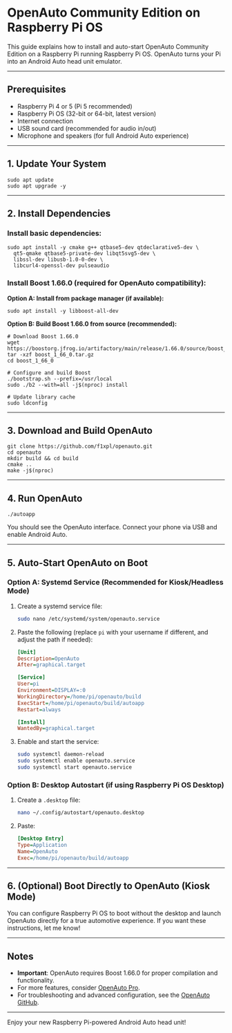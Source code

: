 # OpenAuto Community Edition on Raspberry Pi OS

This guide explains how to install and auto-start OpenAuto Community Edition on a Raspberry Pi running Raspberry Pi OS. OpenAuto turns your Pi into an Android Auto head unit emulator.

---

## Prerequisites

- Raspberry Pi 4 or 5 (Pi 5 recommended)
- Raspberry Pi OS (32-bit or 64-bit, latest version)
- Internet connection
- USB sound card (recommended for audio in/out)
- Microphone and speakers (for full Android Auto experience)

---

## 1. Update Your System

```
sudo apt update
sudo apt upgrade -y
```

---

## 2. Install Dependencies

### Install basic dependencies:
```
sudo apt install -y cmake g++ qtbase5-dev qtdeclarative5-dev \
  qt5-qmake qtbase5-private-dev libqt5svg5-dev \
  libssl-dev libusb-1.0-0-dev \
  libcurl4-openssl-dev pulseaudio
```

### Install Boost 1.66.0 (required for OpenAuto compatibility):

**Option A: Install from package manager (if available):**
```
sudo apt install -y libboost-all-dev
```

**Option B: Build Boost 1.66.0 from source (recommended):**
```
# Download Boost 1.66.0
wget https://boostorg.jfrog.io/artifactory/main/release/1.66.0/source/boost_1_66_0.tar.gz
tar -xzf boost_1_66_0.tar.gz
cd boost_1_66_0

# Configure and build Boost
./bootstrap.sh --prefix=/usr/local
sudo ./b2 --with=all -j$(nproc) install

# Update library cache
sudo ldconfig
```

---

## 3. Download and Build OpenAuto

```
git clone https://github.com/f1xpl/openauto.git
cd openauto
mkdir build && cd build
cmake ..
make -j$(nproc)
```

---

## 4. Run OpenAuto

```
./autoapp
```

You should see the OpenAuto interface. Connect your phone via USB and enable Android Auto.

---

## 5. Auto-Start OpenAuto on Boot

### Option A: Systemd Service (Recommended for Kiosk/Headless Mode)

1. Create a systemd service file:
   ```bash
   sudo nano /etc/systemd/system/openauto.service
   ```
2. Paste the following (replace `pi` with your username if different, and adjust the path if needed):
   ```ini
   [Unit]
   Description=OpenAuto
   After=graphical.target

   [Service]
   User=pi
   Environment=DISPLAY=:0
   WorkingDirectory=/home/pi/openauto/build
   ExecStart=/home/pi/openauto/build/autoapp
   Restart=always

   [Install]
   WantedBy=graphical.target
   ```
3. Enable and start the service:
   ```bash
   sudo systemctl daemon-reload
   sudo systemctl enable openauto.service
   sudo systemctl start openauto.service
   ```

### Option B: Desktop Autostart (if using Raspberry Pi OS Desktop)

1. Create a `.desktop` file:
   ```bash
   nano ~/.config/autostart/openauto.desktop
   ```
2. Paste:
   ```ini
   [Desktop Entry]
   Type=Application
   Name=OpenAuto
   Exec=/home/pi/openauto/build/autoapp
   ```

---

## 6. (Optional) Boot Directly to OpenAuto (Kiosk Mode)

You can configure Raspberry Pi OS to boot without the desktop and launch OpenAuto directly for a true automotive experience. If you want these instructions, let me know!

---

## Notes

- **Important**: OpenAuto requires Boost 1.66.0 for proper compilation and functionality.
- For more features, consider [OpenAuto Pro](https://bluewavestudio.io/index.php/bluewave-shop/openauto-pro-detail).
- For troubleshooting and advanced configuration, see the [OpenAuto GitHub](https://github.com/f1xpl/openauto).

---

Enjoy your new Raspberry Pi-powered Android Auto head unit! 
